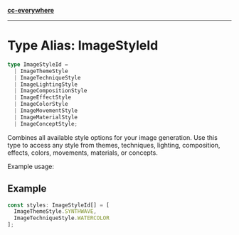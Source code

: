 [**cc-everywhere**](../../../../../index.md)

***

# Type Alias: ImageStyleId

```ts
type ImageStyleId = 
  | ImageThemeStyle
  | ImageTechniqueStyle
  | ImageLightingStyle
  | ImageCompositionStyle
  | ImageEffectStyle
  | ImageColorStyle
  | ImageMovementStyle
  | ImageMaterialStyle
  | ImageConceptStyle;
```

Combines all available style options for your image generation.
Use this type to access any style from themes, techniques, lighting, composition, effects, colors, movements, materials, or concepts.

Example usage:

## Example

```ts
const styles: ImageStyleId[] = [
  ImageThemeStyle.SYNTHWAVE,
  ImageTechniqueStyle.WATERCOLOR
];
```
